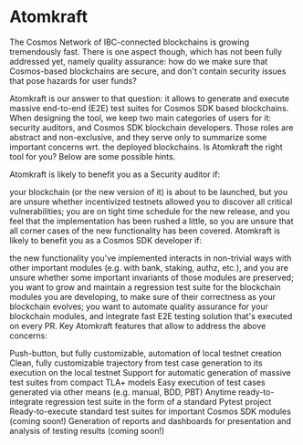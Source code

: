 # Atomkraft
The Cosmos Network of IBC-connected blockchains is growing tremendously fast. There is one aspect though, which has not been fully addressed yet, namely quality assurance: how do we make sure that Cosmos-based blockchains are secure, and don't contain security issues that pose hazards for user funds?

Atomkraft is our answer to that question: it allows to generate and execute massive end-to-end (E2E) test suites for Cosmos SDK based blockchains. When designing the tool, we keep two main categories of users for it: security auditors, and Cosmos SDK blockchain developers. Those roles are abstract and non-exclusive, and they serve only to summarize some important concerns wrt. the deployed blockchains. Is Atomkraft the right tool for you? Below are some possible hints.

Atomkraft is likely to benefit you as a Security auditor if:

your blockchain (or the new version of it) is about to be launched, but you are unsure whether incentivized testnets allowed you to discover all critical vulnerabilities;
you are on tight time schedule for the new release, and you feel that the implementation has been rushed a little, so you are unsure that all corner cases of the new functionality has been covered.
Atomkraft is likely to benefit you as a Cosmos SDK developer if:

the new functionality you've implemented interacts in non-trivial ways with other important modules (e.g. with bank, staking, authz, etc.), and you are unsure whether some important invariants of those modules are preserved;
you want to grow and maintain a regression test suite for the blockchain modules you are developing, to make sure of their correctness as your blockchain evolves;
you want to automate quality assurance for your blockchain modules, and integrate fast E2E testing solution that's executed on every PR.
Key Atomkraft features that allow to address the above concerns:

Push-button, but fully customizable, automation of local testnet creation
Clean, fully customizable trajectory from test case generation to its execution on the local testnet
Support for automatic generation of massive test suites from compact TLA+ models
Easy execution of test cases generated via other means (e.g. manual, BDD, PBT)
Anytime ready-to-integrate regression test suite in the form of a standard Pytest project
Ready-to-execute standard test suites for important Cosmos SDK modules (coming soon!)
Generation of reports and dashboards for presentation and analysis of testing results (coming soon!)

